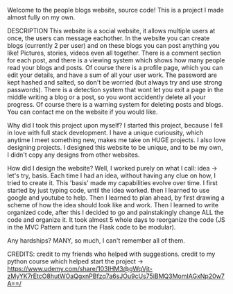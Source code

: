 Welcome to the people blogs website, source code!
This is a project I made almost fully on my own. 

DESCRIPTION
  This website is a social website, it allows multiple users at once, the users can message eachother.
  In the website you can create blogs (currently 2 per user) and on these blogs you can post anything you like! Pictures, stories, videos even all together.
  There is a comment section for each post, and there is a viewing system which shows how many people read your blogs and posts.
  Of course there is a profile page, which you can edit your details, and have a sum of all your user work.
  The password are kept hashed and salted, so don't be worried (but always try and use strong passwords).
  There is a detection system that wont let you exit a page in the middle writing a blog or a post, so you wont accidently delete all your progress.
  Of course there is a warning system for deleting posts and blogs.
  You can contact me on the website if you would like.

Why did I took this project upon myself? 
  I started this project, because I fell in love with full stack development. I have a unique curiousity, which anytime I meet something new, makes me take on HUGE projects.
  I also love designing projects. I designed this website to be unique, and to be my own, I didn't copy any designs from other websites.

How did I design the website?
  Well, I worked purely on what I call: idea -> let's try, basis. Each time I had an idea, without having any clue on how, I tried to create it.
  This 'basis' made my capabilities evolve over time. 
  I first started by just typing code, until the idea worked. then I learned to use google and youtube to help.
  Then I learned to plan ahead, by first drawing a scheme of how the idea should look like and work.
  Then I learned to write organized code, after this I decided to go and painstakingly change ALL the code and organize it.
  It took almost 5 whole days to reorganize the code (JS in the MVC Pattern and turn the Flask code to be modular).

Any hardships?
  MANY, so much, I can't remember all of them.
  




CREDITS:
  credit to my friends who helped with suggestions.
  credit to my python course which helped start the project -> https://www.udemy.com/share/103IHM3@gWqVjt-zMyYK7rEtcO8hutWOaQgxnPBfzq7a6sJOu9cUs75iBMQ3MomIAGxNp20w7A==/
